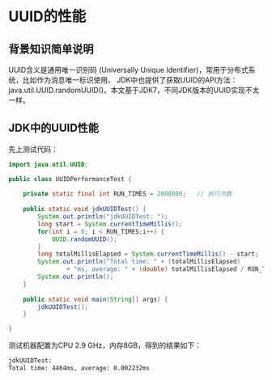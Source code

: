 # UUID的性能

## 背景知识简单说明
UUID含义是通用唯一识别码 (Universally Unique Identifier)，常用于分布式系统，比如作为消息唯一标识使用。
JDK中也提供了获取UUID的API方法：java.util.UUID.randomUUID()。本文基于JDK7，不同JDK版本的UUID实现不太一样。

## JDK中的UUID性能
先上测试代码：
```java
import java.util.UUID;

public class UUIDPerformanceTest {
	
	private static final int RUN_TIMES = 2000000;   // 执行次数
	
	public static void jdkUUIDTest() {
		System.out.println("jdkUUIDTest: ");
		long start = System.currentTimeMillis();
		for(int i = 0; i < RUN_TIMES;i++) {
			UUID.randomUUID();
		}
		long totalMillisElapsed = System.currentTimeMillis() - start;
		System.out.println("Total time: " + (totalMillisElapsed) 
				+ "ms, average: " + (double) totalMillisElapsed / RUN_TIMES + "ms");
		System.out.println();
	}
	
	public static void main(String[] args) {
		jdkUUIDTest();
	}

}

```

测试机器配置为CPU 2.9 GHz，内存8GB，得到的结果如下：

```html
jdkUUIDTest: 
Total time: 4464ms, average: 0.002232ms

```
